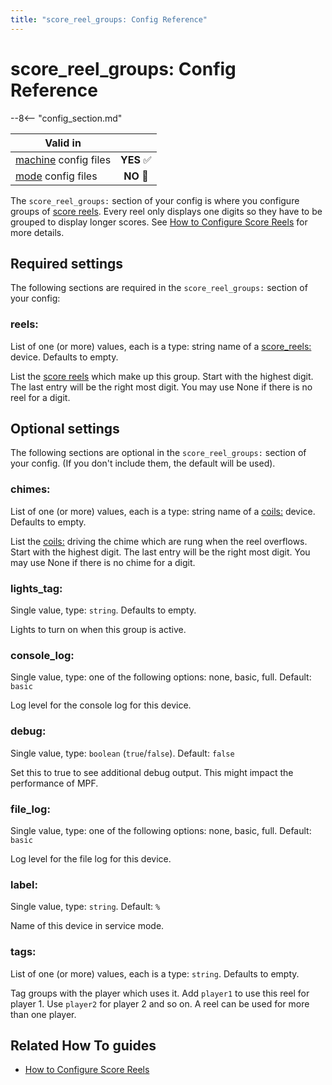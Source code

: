 ```yaml
---
title: "score_reel_groups: Config Reference"
---
```


# score_reel_groups: Config Reference

--8<-- "config_section.md"

| Valid in | |
|-----|:----:|
|[machine](instructions/machine_config.md) config files |**YES** :white_check_mark:|
|[mode](instructions/mode_config.md) config files|**NO** :no_entry_sign:|

The `score_reel_groups:` section of your config is where you configure
groups of [score reels](score_reels.md).
Every reel only displays one digits so they have to be grouped to
display longer scores. See [How to Configure Score Reels](../mechs/score_reels.md) for more details.

## Required settings

The following sections are required in the `score_reel_groups:` section
of your config:

### reels:

List of one (or more) values, each is a type: string name of a
[score_reels:](score_reels.md) device.
Defaults to empty.

List the [score reels](score_reels.md) which
make up this group. Start with the highest digit. The last entry will be
the right most digit. You may use None if there is no reel for a digit.

## Optional settings

The following sections are optional in the `score_reel_groups:` section
of your config. (If you don't include them, the default will be used).

### chimes:

List of one (or more) values, each is a type: string name of a
[coils:](coils.md) device. Defaults to empty.

List the [coils:](coils.md) driving the chime
which are rung when the reel overflows. Start with the highest digit.
The last entry will be the right most digit. You may use None if there
is no chime for a digit.

### lights_tag:

Single value, type: `string`. Defaults to empty.

Lights to turn on when this group is active.

### console_log:

Single value, type: one of the following options: none, basic, full.
Default: `basic`

Log level for the console log for this device.

### debug:

Single value, type: `boolean` (`true`/`false`). Default: `false`

Set this to true to see additional debug output. This might impact the
performance of MPF.

### file_log:

Single value, type: one of the following options: none, basic, full.
Default: `basic`

Log level for the file log for this device.

### label:

Single value, type: `string`. Default: `%`

Name of this device in service mode.

### tags:

List of one (or more) values, each is a type: `string`. Defaults to
empty.

Tag groups with the player which uses it. Add `player1` to use this reel
for player 1. Use `player2` for player 2 and so on. A reel can be used
for more than one player.

## Related How To guides

* [How to Configure Score Reels](../mechs/score_reels.md)
